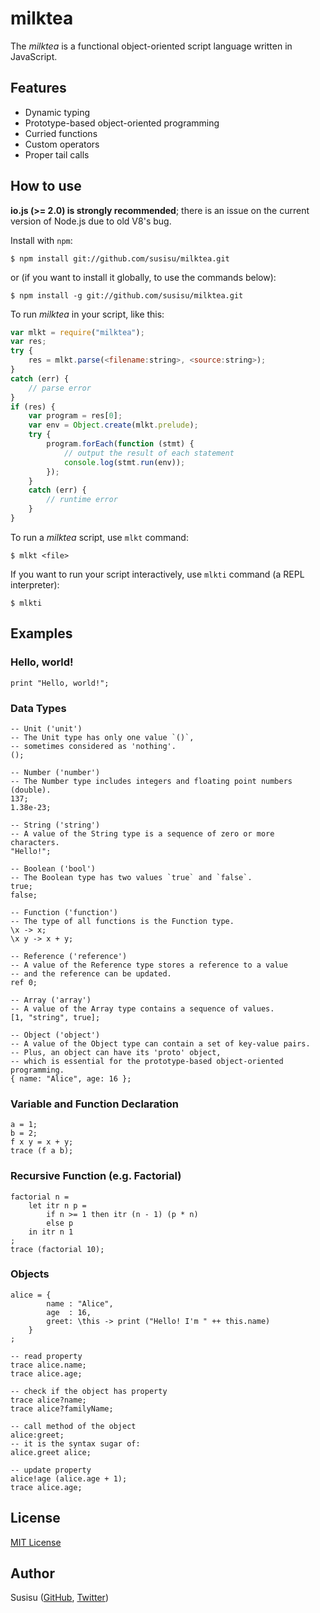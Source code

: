 # milktea
The *milktea* is a functional object-oriented script language written in JavaScript.

## Features
* Dynamic typing
* Prototype-based object-oriented programming
* Curried functions
* Custom operators
* Proper tail calls

## How to use
**io.js (>= 2.0) is strongly recommended**; there is an issue on the current version of Node.js due to old V8's bug.

Install with `npm`:
``` shell
$ npm install git://github.com/susisu/milktea.git
```
or (if you want to install it globally, to use the commands below):
``` shell
$ npm install -g git://github.com/susisu/milktea.git
```

To run *milktea* in your script, like this:
``` javascript
var mlkt = require("milktea");
var res;
try {
    res = mlkt.parse(<filename:string>, <source:string>);
}
catch (err) {
    // parse error
}
if (res) {
    var program = res[0];
    var env = Object.create(mlkt.prelude);
    try {
        program.forEach(function (stmt) {
            // output the result of each statement
            console.log(stmt.run(env));
        });
    }
    catch (err) {
        // runtime error
    }
}
```

To run a *milktea* script, use `mlkt` command:
``` shell
$ mlkt <file>
```
If you want to run your script interactively, use `mlkti` command (a REPL interpreter):
``` shell
$ mlkti
```

## Examples
### Hello, world!
```
print "Hello, world!";
```

### Data Types
```
-- Unit ('unit')
-- The Unit type has only one value `()`,
-- sometimes considered as 'nothing'.
();

-- Number ('number')
-- The Number type includes integers and floating point numbers (double).
137;
1.38e-23;

-- String ('string')
-- A value of the String type is a sequence of zero or more characters.
"Hello!";

-- Boolean ('bool')
-- The Boolean type has two values `true` and `false`.
true;
false;

-- Function ('function')
-- The type of all functions is the Function type.
\x -> x;
\x y -> x + y;

-- Reference ('reference')
-- A value of the Reference type stores a reference to a value
-- and the reference can be updated.
ref 0;

-- Array ('array')
-- A value of the Array type contains a sequence of values.
[1, "string", true];

-- Object ('object')
-- A value of the Object type can contain a set of key-value pairs.
-- Plus, an object can have its 'proto' object,
-- which is essential for the prototype-based object-oriented programming.
{ name: "Alice", age: 16 };
```

### Variable and Function Declaration
```
a = 1;
b = 2;
f x y = x + y;
trace (f a b);
```

### Recursive Function (e.g. Factorial)
```
factorial n =
    let itr n p =
        if n >= 1 then itr (n - 1) (p * n)
        else p
    in itr n 1
;
trace (factorial 10);
```

### Objects
```
alice = {
        name : "Alice",
        age  : 16,
        greet: \this -> print ("Hello! I'm " ++ this.name)
    }
;

-- read property
trace alice.name;
trace alice.age;

-- check if the object has property
trace alice?name;
trace alice?familyName;

-- call method of the object
alice:greet;
-- it is the syntax sugar of:
alice.greet alice;

-- update property
alice!age (alice.age + 1);
trace alice.age;
```

## License
[MIT License](http://opensource.org/licenses/mit-license.php)

## Author
Susisu ([GitHub](https://github.com/susisu), [Twitter](https://twitter.com/susisu2413))
